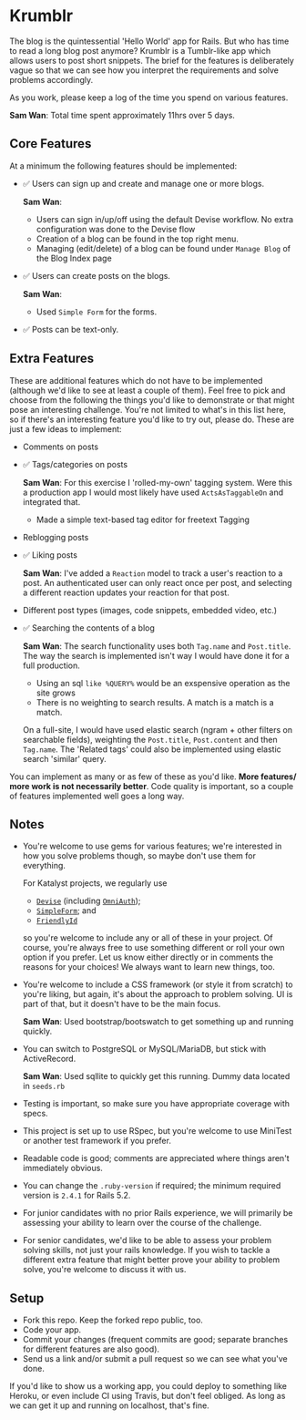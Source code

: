 # Krumblr

The blog is the quintessential 'Hello World' app for Rails. But who has time to
read a long blog post anymore? Krumblr is a Tumblr-like app which allows users
to post short snippets. The brief for the features is deliberately vague so
that we can see how you interpret the requirements and solve problems
accordingly.

As you work, please keep a log of the time you spend on various features.

  **Sam Wan**: Total time spent approximately 11hrs over 5 days.

## Core Features

At a minimum the following features should be implemented:

* ✅ Users can sign up and create and manage one or more blogs. 

  **Sam Wan**: 
    * Users can sign in/up/off using the default Devise workflow.  No extra configuration was done to the Devise flow
    * Creation of a blog can be found in the top right menu.
    * Managing (edit/delete) of a blog can be found under `Manage Blog` of the Blog Index page

* ✅ Users can create posts on the blogs.

  **Sam Wan**: 
    * Used `Simple Form` for the forms.

* ✅ Posts can be text-only.

## Extra Features

These are additional features which do not have to be implemented (although
we'd like to see at least a couple of them). Feel free to pick and choose from
the following the things you'd like to demonstrate or that might pose an
interesting challenge. You're not limited to what's in this list here, so if
there's an interesting feature you'd like to try out, please do. These are just
a few ideas to implement:

* Comments on posts
* ✅ Tags/categories on posts 
  
  **Sam Wan**:  For this exercise I 'rolled-my-own' tagging system.  Were this a production app I would most likely have used `ActsAsTaggableOn` and integrated that.
    * Made a simple text-based tag editor for freetext Tagging

* Reblogging posts
* ✅ Liking posts 

  **Sam Wan**: I've added a `Reaction` model to track a user's reaction to a post.  An authenticated user can only react once per post, and selecting a different reaction updates your reaction for that post.
  
* Different post types (images, code snippets, embedded video, etc.)
* ✅ Searching the contents of a blog 
  
  **Sam Wan**:  The search functionality uses both `Tag.name` and `Post.title`.  The way the search is implemented isn't way I would have done it for a full production.  
    * Using an sql `like %QUERY%` would be an exspensive operation as the site grows
    * There is no weighting to search results.  A match is a match is a match.
  
  On a full-site, I would have used elastic search (ngram + other filters on searchable fields), weighting the `Post.title`, `Post.content` and then `Tag.name`.  The 'Related tags' could also be implemented using elastic search 'similar' query.

You can implement as many or as few of these as you'd like. **More features/
more work is not necessarily better**. Code quality is important, so a couple
of features implemented well goes a long way.

## Notes

* You're welcome to use gems for various features; we're interested in how you
  solve problems though, so maybe don't use them for everything.

  For Katalyst projects, we regularly use
  * [`Devise`](https://github.com/plataformatec/devise)
    (including [`OmniAuth`](https://github.com/omniauth/omniauth));
  * [`SimpleForm`](https://github.com/plataformatec/simple_form); and
  * [`FriendlyId`](https://github.com/norman/friendly_id)

  so you're welcome to include any or all of these in your project. Of course,
  you're always free to use something different or roll your own option if you
  prefer. Let us know either directly or in comments the reasons for your
  choices! We always want to learn new things, too.
* You're welcome to include a CSS framework (or style it from scratch) to
  you're liking, but again, it's about the approach to problem solving. UI
  is part of that, but it doesn't have to be the main focus.
  
  **Sam Wan**: Used bootstrap/bootswatch to get something up and running quickly.
  
* You can switch to PostgreSQL or MySQL/MariaDB, but stick with ActiveRecord.

  **Sam Wan**: Used sqllite to quickly get this running.  Dummy data located in `seeds.rb`

* Testing is important, so make sure you have appropriate coverage with specs.
* This project is set up to use RSpec, but you're welcome to use MiniTest or
  another test framework if you prefer.
* Readable code is good; comments are appreciated where things aren't
  immediately obvious.
* You can change the `.ruby-version` if required; the minimum required version
  is `2.4.1` for Rails 5.2.
* For junior candidates with no prior Rails experience, we will primarily be assessing
  your ability to learn over the course of the challenge.
* For senior candidates, we'd like to be able to assess your problem solving
  skills, not just your rails knowledge. If you wish to tackle a different extra
  feature that might better prove your ability to problem solve, you're welcome to discuss
  it with us.


## Setup

* Fork this repo. Keep the forked repo public, too.
* Code your app.
* Commit your changes (frequent commits are good; separate branches for
  different features are also good).
* Send us a link and/or submit a pull request so we can see what you've done.

If you'd like to show us a working app, you could deploy to something like
Heroku, or even include CI using Travis, but don't feel obliged. As long as we
can get it up and running on localhost, that's fine.
